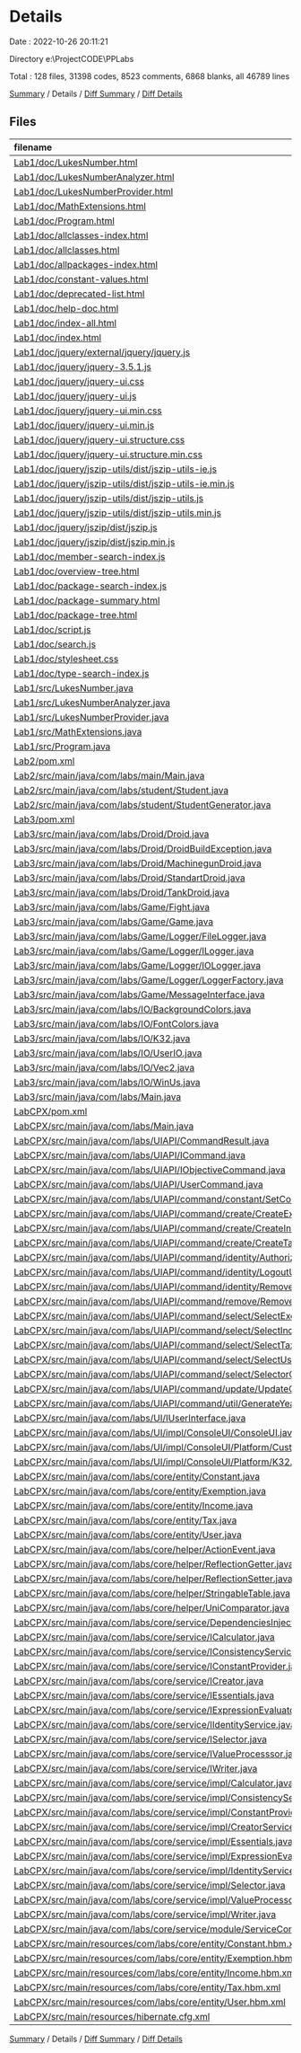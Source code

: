 # Details

Date : 2022-10-26 20:11:21

Directory e:\\ProjectCODE\\PPLabs

Total : 128 files,  31398 codes, 8523 comments, 6868 blanks, all 46789 lines

[Summary](results.md) / Details / [Diff Summary](diff.md) / [Diff Details](diff-details.md)

## Files
| filename | language | code | comment | blank | total |
| :--- | :--- | ---: | ---: | ---: | ---: |
| [Lab1/doc/LukesNumber.html](/Lab1/doc/LukesNumber.html) | HTML | 263 | 55 | 1 | 319 |
| [Lab1/doc/LukesNumberAnalyzer.html](/Lab1/doc/LukesNumberAnalyzer.html) | HTML | 247 | 54 | 1 | 302 |
| [Lab1/doc/LukesNumberProvider.html](/Lab1/doc/LukesNumberProvider.html) | HTML | 247 | 54 | 1 | 302 |
| [Lab1/doc/MathExtensions.html](/Lab1/doc/MathExtensions.html) | HTML | 247 | 54 | 1 | 302 |
| [Lab1/doc/Program.html](/Lab1/doc/Program.html) | HTML | 247 | 54 | 1 | 302 |
| [Lab1/doc/allclasses-index.html](/Lab1/doc/allclasses-index.html) | HTML | 137 | 41 | 1 | 179 |
| [Lab1/doc/allclasses.html](/Lab1/doc/allclasses.html) | HTML | 27 | 5 | 1 | 33 |
| [Lab1/doc/allpackages-index.html](/Lab1/doc/allpackages-index.html) | HTML | 121 | 41 | 1 | 163 |
| [Lab1/doc/constant-values.html](/Lab1/doc/constant-values.html) | HTML | 105 | 41 | 1 | 147 |
| [Lab1/doc/deprecated-list.html](/Lab1/doc/deprecated-list.html) | HTML | 103 | 41 | 1 | 145 |
| [Lab1/doc/help-doc.html](/Lab1/doc/help-doc.html) | HTML | 223 | 41 | 1 | 265 |
| [Lab1/doc/index-all.html](/Lab1/doc/index-all.html) | HTML | 159 | 46 | 1 | 206 |
| [Lab1/doc/index.html](/Lab1/doc/index.html) | HTML | 21 | 2 | 1 | 24 |
| [Lab1/doc/jquery/external/jquery/jquery.js](/Lab1/doc/jquery/external/jquery/jquery.js) | JavaScript | 6,906 | 1,890 | 2,077 | 10,873 |
| [Lab1/doc/jquery/jquery-3.5.1.js](/Lab1/doc/jquery/jquery-3.5.1.js) | JavaScript | 6,906 | 1,890 | 2,077 | 10,873 |
| [Lab1/doc/jquery/jquery-ui.css](/Lab1/doc/jquery/jquery-ui.css) | CSS | 523 | 35 | 25 | 583 |
| [Lab1/doc/jquery/jquery-ui.js](/Lab1/doc/jquery/jquery-ui.js) | JavaScript | 1,955 | 286 | 418 | 2,659 |
| [Lab1/doc/jquery/jquery-ui.min.css](/Lab1/doc/jquery/jquery-ui.min.css) | CSS | 1 | 5 | 1 | 7 |
| [Lab1/doc/jquery/jquery-ui.min.js](/Lab1/doc/jquery/jquery-ui.min.js) | JavaScript | 1 | 4 | 1 | 6 |
| [Lab1/doc/jquery/jquery-ui.structure.css](/Lab1/doc/jquery/jquery-ui.structure.css) | CSS | 122 | 23 | 12 | 157 |
| [Lab1/doc/jquery/jquery-ui.structure.min.css](/Lab1/doc/jquery/jquery-ui.structure.min.css) | CSS | 1 | 3 | 1 | 5 |
| [Lab1/doc/jquery/jszip-utils/dist/jszip-utils-ie.js](/Lab1/doc/jquery/jszip-utils/dist/jszip-utils-ie.js) | JavaScript | 37 | 14 | 6 | 57 |
| [Lab1/doc/jquery/jszip-utils/dist/jszip-utils-ie.min.js](/Lab1/doc/jquery/jszip-utils/dist/jszip-utils-ie.min.js) | JavaScript | 1 | 9 | 1 | 11 |
| [Lab1/doc/jquery/jszip-utils/dist/jszip-utils.js](/Lab1/doc/jquery/jszip-utils/dist/jszip-utils.js) | JavaScript | 58 | 43 | 18 | 119 |
| [Lab1/doc/jquery/jszip-utils/dist/jszip-utils.min.js](/Lab1/doc/jquery/jszip-utils/dist/jszip-utils.min.js) | JavaScript | 1 | 9 | 1 | 11 |
| [Lab1/doc/jquery/jszip/dist/jszip.js](/Lab1/doc/jquery/jszip/dist/jszip.js) | JavaScript | 6,671 | 3,370 | 1,326 | 11,367 |
| [Lab1/doc/jquery/jszip/dist/jszip.min.js](/Lab1/doc/jquery/jszip/dist/jszip.min.js) | JavaScript | 1 | 11 | 1 | 13 |
| [Lab1/doc/member-search-index.js](/Lab1/doc/member-search-index.js) | JavaScript | 1 | 0 | 0 | 1 |
| [Lab1/doc/overview-tree.html](/Lab1/doc/overview-tree.html) | HTML | 118 | 41 | 1 | 160 |
| [Lab1/doc/package-search-index.js](/Lab1/doc/package-search-index.js) | JavaScript | 1 | 0 | 0 | 1 |
| [Lab1/doc/package-summary.html](/Lab1/doc/package-summary.html) | HTML | 139 | 41 | 1 | 181 |
| [Lab1/doc/package-tree.html](/Lab1/doc/package-tree.html) | HTML | 118 | 41 | 1 | 160 |
| [Lab1/doc/script.js](/Lab1/doc/script.js) | JavaScript | 119 | 24 | 7 | 150 |
| [Lab1/doc/search.js](/Lab1/doc/search.js) | JavaScript | 297 | 25 | 5 | 327 |
| [Lab1/doc/stylesheet.css](/Lab1/doc/stylesheet.css) | CSS | 831 | 68 | 8 | 907 |
| [Lab1/doc/type-search-index.js](/Lab1/doc/type-search-index.js) | JavaScript | 1 | 0 | 0 | 1 |
| [Lab1/src/LukesNumber.java](/Lab1/src/LukesNumber.java) | Java | 15 | 5 | 3 | 23 |
| [Lab1/src/LukesNumberAnalyzer.java](/Lab1/src/LukesNumberAnalyzer.java) | Java | 13 | 0 | 2 | 15 |
| [Lab1/src/LukesNumberProvider.java](/Lab1/src/LukesNumberProvider.java) | Java | 20 | 1 | 5 | 26 |
| [Lab1/src/MathExtensions.java](/Lab1/src/MathExtensions.java) | Java | 12 | 0 | 1 | 13 |
| [Lab1/src/Program.java](/Lab1/src/Program.java) | Java | 16 | 0 | 5 | 21 |
| [Lab2/pom.xml](/Lab2/pom.xml) | XML | 73 | 4 | 7 | 84 |
| [Lab2/src/main/java/com/labs/main/Main.java](/Lab2/src/main/java/com/labs/main/Main.java) | Java | 64 | 0 | 9 | 73 |
| [Lab2/src/main/java/com/labs/student/Student.java](/Lab2/src/main/java/com/labs/student/Student.java) | Java | 87 | 18 | 8 | 113 |
| [Lab2/src/main/java/com/labs/student/StudentGenerator.java](/Lab2/src/main/java/com/labs/student/StudentGenerator.java) | Java | 63 | 0 | 12 | 75 |
| [Lab3/pom.xml](/Lab3/pom.xml) | XML | 88 | 4 | 6 | 98 |
| [Lab3/src/main/java/com/labs/Droid/Droid.java](/Lab3/src/main/java/com/labs/Droid/Droid.java) | Java | 111 | 0 | 24 | 135 |
| [Lab3/src/main/java/com/labs/Droid/DroidBuildException.java](/Lab3/src/main/java/com/labs/Droid/DroidBuildException.java) | Java | 2 | 0 | 2 | 4 |
| [Lab3/src/main/java/com/labs/Droid/MachinegunDroid.java](/Lab3/src/main/java/com/labs/Droid/MachinegunDroid.java) | Java | 19 | 0 | 5 | 24 |
| [Lab3/src/main/java/com/labs/Droid/StandartDroid.java](/Lab3/src/main/java/com/labs/Droid/StandartDroid.java) | Java | 19 | 0 | 3 | 22 |
| [Lab3/src/main/java/com/labs/Droid/TankDroid.java](/Lab3/src/main/java/com/labs/Droid/TankDroid.java) | Java | 19 | 0 | 3 | 22 |
| [Lab3/src/main/java/com/labs/Game/Fight.java](/Lab3/src/main/java/com/labs/Game/Fight.java) | Java | 106 | 0 | 16 | 122 |
| [Lab3/src/main/java/com/labs/Game/Game.java](/Lab3/src/main/java/com/labs/Game/Game.java) | Java | 203 | 2 | 31 | 236 |
| [Lab3/src/main/java/com/labs/Game/Logger/FileLogger.java](/Lab3/src/main/java/com/labs/Game/Logger/FileLogger.java) | Java | 42 | 1 | 5 | 48 |
| [Lab3/src/main/java/com/labs/Game/Logger/ILogger.java](/Lab3/src/main/java/com/labs/Game/Logger/ILogger.java) | Java | 4 | 0 | 2 | 6 |
| [Lab3/src/main/java/com/labs/Game/Logger/IOLogger.java](/Lab3/src/main/java/com/labs/Game/Logger/IOLogger.java) | Java | 12 | 0 | 5 | 17 |
| [Lab3/src/main/java/com/labs/Game/Logger/LoggerFactory.java](/Lab3/src/main/java/com/labs/Game/Logger/LoggerFactory.java) | Java | 11 | 0 | 3 | 14 |
| [Lab3/src/main/java/com/labs/Game/MessageInterface.java](/Lab3/src/main/java/com/labs/Game/MessageInterface.java) | Java | 30 | 0 | 4 | 34 |
| [Lab3/src/main/java/com/labs/IO/BackgroundColors.java](/Lab3/src/main/java/com/labs/IO/BackgroundColors.java) | Java | 15 | 0 | 5 | 20 |
| [Lab3/src/main/java/com/labs/IO/FontColors.java](/Lab3/src/main/java/com/labs/IO/FontColors.java) | Java | 15 | 0 | 5 | 20 |
| [Lab3/src/main/java/com/labs/IO/K32.java](/Lab3/src/main/java/com/labs/IO/K32.java) | Java | 46 | 1 | 9 | 56 |
| [Lab3/src/main/java/com/labs/IO/UserIO.java](/Lab3/src/main/java/com/labs/IO/UserIO.java) | Java | 121 | 4 | 25 | 150 |
| [Lab3/src/main/java/com/labs/IO/Vec2.java](/Lab3/src/main/java/com/labs/IO/Vec2.java) | Java | 20 | 0 | 6 | 26 |
| [Lab3/src/main/java/com/labs/IO/WinUs.java](/Lab3/src/main/java/com/labs/IO/WinUs.java) | Java | 8 | 0 | 3 | 11 |
| [Lab3/src/main/java/com/labs/Main.java](/Lab3/src/main/java/com/labs/Main.java) | Java | 9 | 4 | 1 | 14 |
| [LabCPX/pom.xml](/LabCPX/pom.xml) | XML | 125 | 4 | 7 | 136 |
| [LabCPX/src/main/java/com/labs/Main.java](/LabCPX/src/main/java/com/labs/Main.java) | Java | 12 | 0 | 3 | 15 |
| [LabCPX/src/main/java/com/labs/UIAPI/CommandResult.java](/LabCPX/src/main/java/com/labs/UIAPI/CommandResult.java) | Java | 11 | 0 | 2 | 13 |
| [LabCPX/src/main/java/com/labs/UIAPI/ICommand.java](/LabCPX/src/main/java/com/labs/UIAPI/ICommand.java) | Java | 4 | 0 | 2 | 6 |
| [LabCPX/src/main/java/com/labs/UIAPI/IObjectiveCommand.java](/LabCPX/src/main/java/com/labs/UIAPI/IObjectiveCommand.java) | Java | 4 | 0 | 2 | 6 |
| [LabCPX/src/main/java/com/labs/UIAPI/UserCommand.java](/LabCPX/src/main/java/com/labs/UIAPI/UserCommand.java) | Java | 19 | 0 | 6 | 25 |
| [LabCPX/src/main/java/com/labs/UIAPI/command/constant/SetConstantCommand.java](/LabCPX/src/main/java/com/labs/UIAPI/command/constant/SetConstantCommand.java) | Java | 30 | 0 | 9 | 39 |
| [LabCPX/src/main/java/com/labs/UIAPI/command/create/CreateExemptionCommand.java](/LabCPX/src/main/java/com/labs/UIAPI/command/create/CreateExemptionCommand.java) | Java | 30 | 0 | 10 | 40 |
| [LabCPX/src/main/java/com/labs/UIAPI/command/create/CreateIncomeCommand.java](/LabCPX/src/main/java/com/labs/UIAPI/command/create/CreateIncomeCommand.java) | Java | 34 | 0 | 9 | 43 |
| [LabCPX/src/main/java/com/labs/UIAPI/command/create/CreateTaxCommand.java](/LabCPX/src/main/java/com/labs/UIAPI/command/create/CreateTaxCommand.java) | Java | 34 | 0 | 9 | 43 |
| [LabCPX/src/main/java/com/labs/UIAPI/command/identity/AuthorizeUserCommand.java](/LabCPX/src/main/java/com/labs/UIAPI/command/identity/AuthorizeUserCommand.java) | Java | 33 | 0 | 9 | 42 |
| [LabCPX/src/main/java/com/labs/UIAPI/command/identity/LogoutUserCommand.java](/LabCPX/src/main/java/com/labs/UIAPI/command/identity/LogoutUserCommand.java) | Java | 24 | 0 | 5 | 29 |
| [LabCPX/src/main/java/com/labs/UIAPI/command/identity/RemoveUserCommand.java](/LabCPX/src/main/java/com/labs/UIAPI/command/identity/RemoveUserCommand.java) | Java | 30 | 0 | 9 | 39 |
| [LabCPX/src/main/java/com/labs/UIAPI/command/remove/RemoveCommand.java](/LabCPX/src/main/java/com/labs/UIAPI/command/remove/RemoveCommand.java) | Java | 28 | 0 | 9 | 37 |
| [LabCPX/src/main/java/com/labs/UIAPI/command/select/SelectExemptionCommand.java](/LabCPX/src/main/java/com/labs/UIAPI/command/select/SelectExemptionCommand.java) | Java | 44 | 0 | 11 | 55 |
| [LabCPX/src/main/java/com/labs/UIAPI/command/select/SelectIncomeCommand.java](/LabCPX/src/main/java/com/labs/UIAPI/command/select/SelectIncomeCommand.java) | Java | 46 | 0 | 15 | 61 |
| [LabCPX/src/main/java/com/labs/UIAPI/command/select/SelectTaxCommand.java](/LabCPX/src/main/java/com/labs/UIAPI/command/select/SelectTaxCommand.java) | Java | 44 | 0 | 12 | 56 |
| [LabCPX/src/main/java/com/labs/UIAPI/command/select/SelectUserCommand.java](/LabCPX/src/main/java/com/labs/UIAPI/command/select/SelectUserCommand.java) | Java | 44 | 0 | 11 | 55 |
| [LabCPX/src/main/java/com/labs/UIAPI/command/select/SelectorConfiguration.java](/LabCPX/src/main/java/com/labs/UIAPI/command/select/SelectorConfiguration.java) | Java | 19 | 0 | 4 | 23 |
| [LabCPX/src/main/java/com/labs/UIAPI/command/update/UpdateCommand.java](/LabCPX/src/main/java/com/labs/UIAPI/command/update/UpdateCommand.java) | Java | 30 | 0 | 10 | 40 |
| [LabCPX/src/main/java/com/labs/UIAPI/command/util/GenerateYearlyReportCommand.java](/LabCPX/src/main/java/com/labs/UIAPI/command/util/GenerateYearlyReportCommand.java) | Java | 28 | 0 | 10 | 38 |
| [LabCPX/src/main/java/com/labs/UI/IUserInterface.java](/LabCPX/src/main/java/com/labs/UI/IUserInterface.java) | Java | 5 | 0 | 2 | 7 |
| [LabCPX/src/main/java/com/labs/UI/impl/СonsoleUI/ConsoleUI.java](/LabCPX/src/main/java/com/labs/UI/impl/%D0%A1onsoleUI/ConsoleUI.java) | Java | 518 | 9 | 73 | 600 |
| [LabCPX/src/main/java/com/labs/UI/impl/СonsoleUI/Platform/Customization.java](/LabCPX/src/main/java/com/labs/UI/impl/%D0%A1onsoleUI/Platform/Customization.java) | Java | 46 | 0 | 13 | 59 |
| [LabCPX/src/main/java/com/labs/UI/impl/СonsoleUI/Platform/K32.java](/LabCPX/src/main/java/com/labs/UI/impl/%D0%A1onsoleUI/Platform/K32.java) | Java | 7 | 0 | 2 | 9 |
| [LabCPX/src/main/java/com/labs/core/entity/Constant.java](/LabCPX/src/main/java/com/labs/core/entity/Constant.java) | Java | 17 | 0 | 3 | 20 |
| [LabCPX/src/main/java/com/labs/core/entity/Exemption.java](/LabCPX/src/main/java/com/labs/core/entity/Exemption.java) | Java | 28 | 0 | 6 | 34 |
| [LabCPX/src/main/java/com/labs/core/entity/Income.java](/LabCPX/src/main/java/com/labs/core/entity/Income.java) | Java | 61 | 0 | 14 | 75 |
| [LabCPX/src/main/java/com/labs/core/entity/Tax.java](/LabCPX/src/main/java/com/labs/core/entity/Tax.java) | Java | 50 | 0 | 10 | 60 |
| [LabCPX/src/main/java/com/labs/core/entity/User.java](/LabCPX/src/main/java/com/labs/core/entity/User.java) | Java | 68 | 0 | 20 | 88 |
| [LabCPX/src/main/java/com/labs/core/helper/ActionEvent.java](/LabCPX/src/main/java/com/labs/core/helper/ActionEvent.java) | Java | 18 | 0 | 6 | 24 |
| [LabCPX/src/main/java/com/labs/core/helper/ReflectionGetter.java](/LabCPX/src/main/java/com/labs/core/helper/ReflectionGetter.java) | Java | 56 | 0 | 11 | 67 |
| [LabCPX/src/main/java/com/labs/core/helper/ReflectionSetter.java](/LabCPX/src/main/java/com/labs/core/helper/ReflectionSetter.java) | Java | 39 | 0 | 9 | 48 |
| [LabCPX/src/main/java/com/labs/core/helper/StringableTable.java](/LabCPX/src/main/java/com/labs/core/helper/StringableTable.java) | Java | 153 | 0 | 30 | 183 |
| [LabCPX/src/main/java/com/labs/core/helper/UniComparator.java](/LabCPX/src/main/java/com/labs/core/helper/UniComparator.java) | Java | 31 | 0 | 9 | 40 |
| [LabCPX/src/main/java/com/labs/core/service/DependenciesInjector.java](/LabCPX/src/main/java/com/labs/core/service/DependenciesInjector.java) | Java | 16 | 1 | 4 | 21 |
| [LabCPX/src/main/java/com/labs/core/service/ICalculator.java](/LabCPX/src/main/java/com/labs/core/service/ICalculator.java) | Java | 12 | 1 | 3 | 16 |
| [LabCPX/src/main/java/com/labs/core/service/IConsistencyService.java](/LabCPX/src/main/java/com/labs/core/service/IConsistencyService.java) | Java | 9 | 5 | 2 | 16 |
| [LabCPX/src/main/java/com/labs/core/service/IConstantProvider.java](/LabCPX/src/main/java/com/labs/core/service/IConstantProvider.java) | Java | 9 | 1 | 3 | 13 |
| [LabCPX/src/main/java/com/labs/core/service/ICreator.java](/LabCPX/src/main/java/com/labs/core/service/ICreator.java) | Java | 11 | 1 | 2 | 14 |
| [LabCPX/src/main/java/com/labs/core/service/IEssentials.java](/LabCPX/src/main/java/com/labs/core/service/IEssentials.java) | Java | 8 | 2 | 3 | 13 |
| [LabCPX/src/main/java/com/labs/core/service/IExpressionEvaluator.java](/LabCPX/src/main/java/com/labs/core/service/IExpressionEvaluator.java) | Java | 9 | 4 | 3 | 16 |
| [LabCPX/src/main/java/com/labs/core/service/IIdentityService.java](/LabCPX/src/main/java/com/labs/core/service/IIdentityService.java) | Java | 15 | 1 | 2 | 18 |
| [LabCPX/src/main/java/com/labs/core/service/ISelector.java](/LabCPX/src/main/java/com/labs/core/service/ISelector.java) | Java | 21 | 3 | 2 | 26 |
| [LabCPX/src/main/java/com/labs/core/service/IValueProcesssor.java](/LabCPX/src/main/java/com/labs/core/service/IValueProcesssor.java) | Java | 9 | 1 | 3 | 13 |
| [LabCPX/src/main/java/com/labs/core/service/IWriter.java](/LabCPX/src/main/java/com/labs/core/service/IWriter.java) | Java | 9 | 4 | 3 | 16 |
| [LabCPX/src/main/java/com/labs/core/service/impl/Calculator.java](/LabCPX/src/main/java/com/labs/core/service/impl/Calculator.java) | Java | 80 | 0 | 14 | 94 |
| [LabCPX/src/main/java/com/labs/core/service/impl/ConsistencyService.java](/LabCPX/src/main/java/com/labs/core/service/impl/ConsistencyService.java) | Java | 84 | 78 | 22 | 184 |
| [LabCPX/src/main/java/com/labs/core/service/impl/ConstantProvider.java](/LabCPX/src/main/java/com/labs/core/service/impl/ConstantProvider.java) | Java | 74 | 3 | 11 | 88 |
| [LabCPX/src/main/java/com/labs/core/service/impl/CreatorService.java](/LabCPX/src/main/java/com/labs/core/service/impl/CreatorService.java) | Java | 73 | 0 | 14 | 87 |
| [LabCPX/src/main/java/com/labs/core/service/impl/Essentials.java](/LabCPX/src/main/java/com/labs/core/service/impl/Essentials.java) | Java | 74 | 0 | 12 | 86 |
| [LabCPX/src/main/java/com/labs/core/service/impl/ExpressionEvaluator.java](/LabCPX/src/main/java/com/labs/core/service/impl/ExpressionEvaluator.java) | Java | 98 | 0 | 14 | 112 |
| [LabCPX/src/main/java/com/labs/core/service/impl/IdentityService.java](/LabCPX/src/main/java/com/labs/core/service/impl/IdentityService.java) | Java | 111 | 0 | 23 | 134 |
| [LabCPX/src/main/java/com/labs/core/service/impl/Selector.java](/LabCPX/src/main/java/com/labs/core/service/impl/Selector.java) | Java | 387 | 0 | 101 | 488 |
| [LabCPX/src/main/java/com/labs/core/service/impl/ValueProcessor.java](/LabCPX/src/main/java/com/labs/core/service/impl/ValueProcessor.java) | Java | 98 | 0 | 15 | 113 |
| [LabCPX/src/main/java/com/labs/core/service/impl/Writer.java](/LabCPX/src/main/java/com/labs/core/service/impl/Writer.java) | Java | 77 | 0 | 14 | 91 |
| [LabCPX/src/main/java/com/labs/core/service/module/ServiceConfigModule.java](/LabCPX/src/main/java/com/labs/core/service/module/ServiceConfigModule.java) | Java | 29 | 0 | 4 | 33 |
| [LabCPX/src/main/resources/com/labs/core/entity/Constant.hbm.xml](/LabCPX/src/main/resources/com/labs/core/entity/Constant.hbm.xml) | XML | 10 | 0 | 0 | 10 |
| [LabCPX/src/main/resources/com/labs/core/entity/Exemption.hbm.xml](/LabCPX/src/main/resources/com/labs/core/entity/Exemption.hbm.xml) | XML | 13 | 0 | 1 | 14 |
| [LabCPX/src/main/resources/com/labs/core/entity/Income.hbm.xml](/LabCPX/src/main/resources/com/labs/core/entity/Income.hbm.xml) | XML | 18 | 0 | 1 | 19 |
| [LabCPX/src/main/resources/com/labs/core/entity/Tax.hbm.xml](/LabCPX/src/main/resources/com/labs/core/entity/Tax.hbm.xml) | XML | 16 | 0 | 1 | 17 |
| [LabCPX/src/main/resources/com/labs/core/entity/User.hbm.xml](/LabCPX/src/main/resources/com/labs/core/entity/User.hbm.xml) | XML | 21 | 0 | 2 | 23 |
| [LabCPX/src/main/resources/hibernate.cfg.xml](/LabCPX/src/main/resources/hibernate.cfg.xml) | XML | 18 | 0 | 1 | 19 |

[Summary](results.md) / Details / [Diff Summary](diff.md) / [Diff Details](diff-details.md)